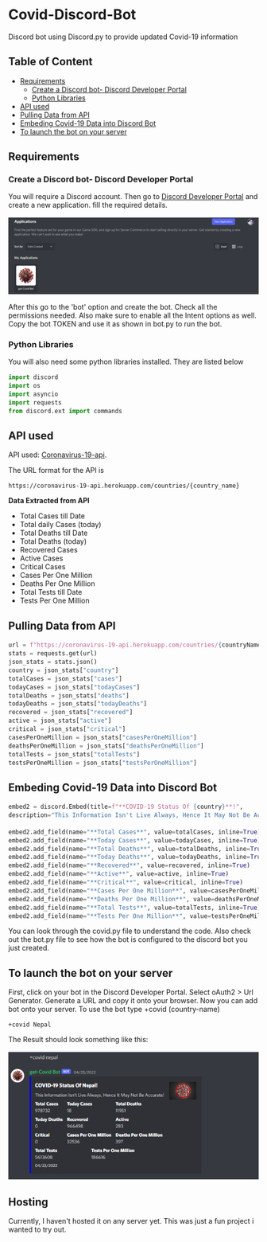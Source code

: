 # Covid-Discord-Bot
Discord bot using Discord.py to provide updated Covid-19 information



## Table of Content
- [Requirements](#requirements)
  * [Create a Discord bot- Discord Developer Portal](#create-a-discord-bot--discord-developer-portal)
  * [Python Libraries](#python-libraries)
- [API used](#api-used)
- [Pulling Data from API](#pulling-data-from-api)
- [Embeding Covid-19 Data into Discord Bot](#embeding-covid-19-data-into-discord-bot)
- [To launch the bot on your server](#to-launch-the-bot-on-your-server)

## Requirements

### Create a Discord bot- Discord Developer Portal 
You will require a Discord account. Then go to [Discord Developer Portal](https://discord.com/developers/docs/intro) and create a new application. fill the required details. <br>
<br>
![My Image](Images/developer_portal1.png)

After this go to the 'bot' option and create the bot. Check all the permissions needed. Also make sure to enable all the Intent options as well.
Copy the bot TOKEN and use it as shown in bot.py to run the bot.

### Python Libraries
You will also need some python libraries installed. They are listed below

```python
import discord
import os
import asyncio
import requests
from discord.ext import commands
```


## API used
API used: [Coronavirus-19-api](https://coronavirus-19-api.herokuapp.com/countries/). 

The URL format for the API is 
```
https://coronavirus-19-api.herokuapp.com/countries/{country_name}
````

**Data Extracted from API**
- Total Cases till Date 
- Total daily Cases (today)
- Total Deaths till Date
- Total Deaths (today)
- Recovered Cases 
- Active Cases
- Critical Cases
- Cases Per One Million
- Deaths Per One Million
- Total Tests till Date
- Tests Per One Million



## Pulling Data from API

```python
url = f"https://coronavirus-19-api.herokuapp.com/countries/{countryName}"
stats = requests.get(url)
json_stats = stats.json()
country = json_stats["country"]
totalCases = json_stats["cases"]
todayCases = json_stats["todayCases"]
totalDeaths = json_stats["deaths"]
todayDeaths = json_stats["todayDeaths"]
recovered = json_stats["recovered"]
active = json_stats["active"]
critical = json_stats["critical"]
casesPerOneMillion = json_stats["casesPerOneMillion"]
deathsPerOneMillion = json_stats["deathsPerOneMillion"]
totalTests = json_stats["totalTests"]
testsPerOneMillion = json_stats["testsPerOneMillion"]
```
## Embeding Covid-19 Data into Discord Bot 
```python
embed2 = discord.Embed(title=f"**COVID-19 Status Of {country}**!", 
description="This Information Isn't Live Always, Hence It May Not Be Accurate!", colour=0x0000ff, timestamp=ctx.message.created_at)

embed2.add_field(name="**Total Cases**", value=totalCases, inline=True)
embed2.add_field(name="**Today Cases**", value=todayCases, inline=True)
embed2.add_field(name="**Total Deaths**", value=totalDeaths, inline=True)
embed2.add_field(name="**Today Deaths**", value=todayDeaths, inline=True)
embed2.add_field(name="**Recovered**", value=recovered, inline=True)
embed2.add_field(name="**Active**", value=active, inline=True)
embed2.add_field(name="**Critical**", value=critical, inline=True)
embed2.add_field(name="**Cases Per One Million**", value=casesPerOneMillion, inline=True)
embed2.add_field(name="**Deaths Per One Million**", value=deathsPerOneMillion, inline=True)
embed2.add_field(name="**Total Tests**", value=totalTests, inline=True)
embed2.add_field(name="**Tests Per One Million**", value=testsPerOneMillion, inline=True)

```
You can look through the covid.py file to understand the code. Also check out the bot.py file to see how the bot is configured to the discord bot you just created.

## To launch the bot on your server
First, click on your bot in the Discord Developer Portal. Select oAuth2 > Url Generator. Generate a URL and copy it onto your browser. Now you can add bot onto your server. To use the bot type +covid (country-name)
```
+covid Nepal
```
The Result should look something like this:<br><br>
![My Image](Images/bot_ss1.png)

## Hosting
Currently, I haven't hosted it on any server yet. This was just a fun project i wanted to try out.
